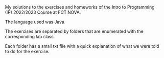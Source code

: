 My solutions to the exercises and homeworks of the Intro to Programming (IP) 2022/2023 Course at FCT NOVA.

The language used was Java.

The exercises are separated by folders that are enumerated with the corresponding lab class.

Each folder has a small txt file with a quick explanation of what we were told to do for the exercise.